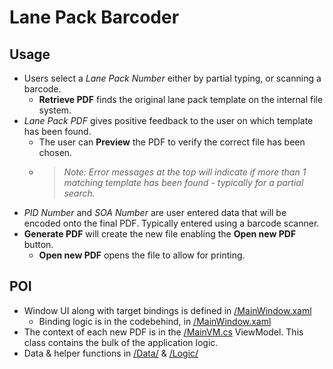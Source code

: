 # Lane Pack Barcoder
## Usage
- Users select a *Lane Pack Number* either by partial typing, or scanning a barcode.  
  - **Retrieve PDF** finds the original lane pack template on the internal file system. 
- *Lane Pack PDF* gives positive feedback to the user on which template has been found.
  - The user can **Preview** the PDF to verify the correct file has been chosen. 
  - > *Note: Error messages at the top will indicate if more than 1 matching template has been found - typically for a partial search.*
- *PID Number* and *SOA Number* are user entered data that will be encoded onto the final PDF. Typically entered using a barcode scanner.
- **Generate PDF** will create the new file enabling the **Open new PDF** button.
  - **Open new PDF** opens the file to allow for printing.  

## POI
- Window UI along with target bindings is defined in [/MainWindow.xaml](./LanePackBarcodes/MainWindow.xaml)
  - Binding logic is in the codebehind, in [/MainWindow.xaml](./LanePackBarcodes/MainWindow.xaml.cs)
- The context of each new PDF is in the [/MainVM.cs](./LanePackBarcodes/ViewModels/MainVM.cs) ViewModel. This class contains the bulk of the application logic.
- Data & helper functions in [/Data/](./LanePackBarcodes/Data/) & [/Logic/](./LanePackBarcodes/Logic/)
